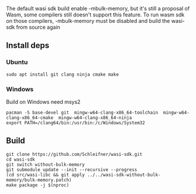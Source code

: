 The default wasi sdk build enable -mbulk-memory, but it's still a proposal of Wasm, some compilers still doesn't support this feature.
To run wasm sdk on those compilers, -mbulk-memory must be disabled and build the wasi-sdk from source again

## Install deps
### Ubuntu
```shell
sudo apt install git clang ninja cmake make
```

### Windows
Build on Windows need msys2
```shell
pacman -S base-devel git  mingw-w64-clang-x86_64-toolchain  mingw-w64-clang-x86_64-cmake  mingw-w64-clang-x86_64-ninja
export PATH=/clang64/bin:/usr/bin:/c/Windows/System32
```

## Build
```shell
git clone https://github.com/Schleifner/wasi-sdk.git
cd wasi-sdk
git switch without-bulk-memory
git submodule update --init --recursive --progress
(cd src/wasi-libc && git apply ../../wasi-sdk-without-bulk-memory/bulk-memory.patch)
make package -j $(nproc)
```

